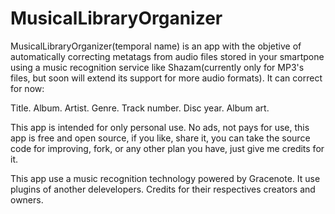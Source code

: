 # MusicalLibraryOrganizer

MusicalLibraryOrganizer(temporal name) is an app with the objetive of automatically correcting metatags from audio files stored in your smartpone using a music recognition service like Shazam(currently only for MP3's files, but soon will extend its support for more audio formats). It can correct for now:

Title.
Album.
Artist.
Genre.
Track number.
Disc year.
Album art.

This app is intended for only personal use. No ads, not pays for use, this app is free and open source, if you like, share it, you can take the source code for improving, fork, or any other plan you have, just give me credits for it.

This app use a music recognition technology powered by Gracenote. It use plugins of another delevelopers. Credits for their respectives creators and owners.
